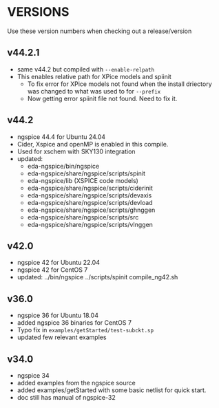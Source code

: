 # VERSIONS
Use these version numbers when checking out a release/version

## v44.2.1
- same v44.2 but compiled with `--enable-relpath`
- This enables relative path for XPice models and spiinit
  - To fix error for XPice models not found when the install driectory was changed to what was used to for `--prefix`
  - Now getting error spiinit file not found. Need to fix it.
    
## v44.2
- ngspice 44.4 for Ubuntu 24.04
- Cider, Xspice and openMP is enabled in this compile.
- Used for xschem with SKY130 integration
- updated:
  - eda-ngspice/bin/ngspice
  - eda-ngspice/share/ngspice/scripts/spinit 
  - eda-ngspice/lib (XSPICE code models)
  - eda-ngspice/share/ngspice/scripts/ciderinit 
  - eda-ngspice/share/ngspice/scripts/devaxis 
  - eda-ngspice/share/ngspice/scripts/devload 
  - eda-ngspice/share/ngspice/scripts/ghnggen 
  - eda-ngspice/share/ngspice/scripts/src 
  - eda-ngspice/share/ngspice/scripts/vlnggen 

## v42.0
- ngspice 42 for Ubuntu 22.04
- ngspice 42 for CentOS 7 
- updated: ../bin/ngspice ../scripts/spinit compile_ng42.sh

## v36.0
- ngspice 36 for Ubuntu 18.04 
- added ngspice 36 binaries for CentOS 7
- Typo fix in ```examples/getStarted/test-subckt.sp```
- updated few relevant examples

## v34.0
- ngspice 34
- added examples from the ngspice source
- added examples/getStarted with some basic netlist for quick start.
- doc still has manual of ngspice-32
